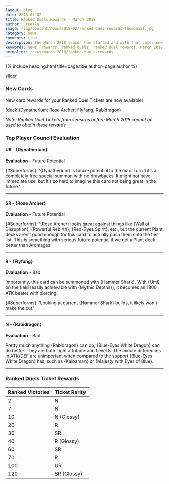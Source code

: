 ```yaml
---
layout: blog
date: 2018-03-02
title: Ranked Duels Rewards - March 2018
author: Freeska
image: /img/content/news/2018/02/ranked-duel-rewards/thumbnail.jpg
category: news
comments: true
description: The March 2018 season has started and with that comes new duel rewards. Check here for an overview of all the new obtainable cards!
keywords: news, rewards, ranked duels, ranked duel rewards, March 2018
permalink: /news/march-2018/ranked-duels-rewards
---
```


{% include heading.html title=page.title author=page.author %}

[slider](/img/content/news/2018/02/ranked-duel-rewards/slider.jpg)

### New Cards

New card rewards for your Ranked Duel Tickets are now available!

[deck](Dynatherium; Rose Archer; Flyfang; Rabidragon)

*Note: Ranked Duel Tickets from seasons before March 2018 cannot be used to obtain these rewards*

### Top Player Council Evaluation

#### UR - {Dynatherium} 
**Evaluation** - Future Potential

{#Superforms}: '{Dynatherium} is future potential to the max. Turn 1 it’s a completely free special summon with no drawbacks. It might not have immediate use, but it’s so hard to imagine this card not being great in the future.'

---
 
#### SR - {Rose Archer}
**Evaluation** - Future Potential

{#Superforms}: '{Rose Archer} looks great against things like {Wall of Disruption}, {Powerful Rebirth}, {Red-Eyes Spirit}, etc., but the current Plant decks aren’t good enough for this card to actually push them onto the tier list. This is something with serious future potential if we get a Plant deck better than Aromages.'

---

#### R - {Flyfang}
**Evaluation** - Bad

Importantly, this card can be summoned with {Hammer Shark}. With {Umi} on the field (easily achievable with {Mythic Depths}), it becomes an 1800 ATK beater with piercing. 

{#Superforms}: 'Looking at current {Hammer Shark} builds, it likely won't make the cut.'

---

#### N - {Rabidragon}
**Evaluation** - Bad

Pretty much anything {Rabidragon} can do, {Blue-Eyes White Dragon} can do better. They are both Light attribute and Level 8. The minute differences in ATK/DEF are unimportant when compared to the support {Blue-Eyes White Dragon} has, such as {Kaibaman} or {Majesty with Eyes of Blue}.

---

### Ranked Duels Ticket Rewards

| Ranked Victories | Ticket Rarity | 
|--|--|
| 2 | N |
| 7 | N |
| 10 | N (Glossy) |
| 20 | R |
| 30 | SR |
| 40 | R (Glossy) |
| 60 | SR |
| 70 | R |
| 100 | UR |
| 120 | SR (Glossy)  |